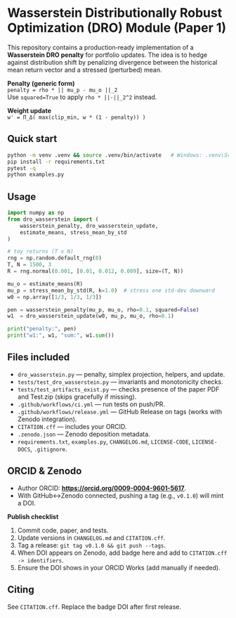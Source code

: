 # Wasserstein Distributionally Robust Optimization (DRO) Module (Paper 1)

This repository contains a production‑ready implementation of a **Wasserstein DRO penalty** for portfolio updates. The idea is to hedge against distribution shift by penalizing divergence between the historical mean return vector and a stressed (perturbed) mean.

**Penalty (generic form)**  
`penalty = rho * || mu_p - mu_o ||_2`  
Use `squared=True` to apply `rho * ||·||_2^2` instead.

**Weight update**  
`w' = Π_Δ( max(clip_min, w * (1 - penalty)) )`

## Quick start
```bash
python -m venv .venv && source .venv/bin/activate   # Windows: .venv\Scripts\activate
pip install -r requirements.txt
pytest -q
python examples.py
```

## Usage
```python
import numpy as np
from dro_wasserstein import (
    wasserstein_penalty, dro_wasserstein_update,
    estimate_means, stress_mean_by_std
)

# toy returns (T x N)
rng = np.random.default_rng(0)
T, N = 1500, 3
R = rng.normal(0.001, [0.01, 0.012, 0.009], size=(T, N))

mu_o = estimate_means(R)
mu_p = stress_mean_by_std(R, k=1.0)  # stress one std-dev downward
w0 = np.array([1/3, 1/3, 1/3])

pen = wasserstein_penalty(mu_p, mu_o, rho=0.1, squared=False)
w1  = dro_wasserstein_update(w0, mu_p, mu_o, rho=0.1)

print("penalty:", pen)
print("w1:", w1, "sum:", w1.sum())
```

## Files included
- `dro_wasserstein.py` — penalty, simplex projection, helpers, and update.
- `tests/test_dro_wasserstein.py` — invariants and monotonicity checks.
- `tests/test_artifacts_exist.py` — checks presence of the paper PDF and Test.zip (skips gracefully if missing).
- `.github/workflows/ci.yml` — run tests on push/PR.
- `.github/workflows/release.yml` — GitHub Release on tags (works with Zenodo integration).
- `CITATION.cff` — includes your ORCID.
- `.zenodo.json` — Zenodo deposition metadata.
- `requirements.txt`, `examples.py`, `CHANGELOG.md`, `LICENSE-CODE`, `LICENSE-DOCS`, `.gitignore`.

## ORCID & Zenodo
- Author ORCID: **https://orcid.org/0009-0004-9601-5617**.
- With GitHub↔Zenodo connected, pushing a tag (e.g., `v0.1.0`) will mint a DOI.

**Publish checklist**
1. Commit code, paper, and tests.
2. Update versions in `CHANGELOG.md` and `CITATION.cff`.
3. Tag a release: `git tag v0.1.0 && git push --tags`.
4. When DOI appears on Zenodo, add badge here and add to `CITATION.cff -> identifiers`.
5. Ensure the DOI shows in your ORCID Works (add manually if needed).

## Citing
See `CITATION.cff`. Replace the badge DOI after first release.
